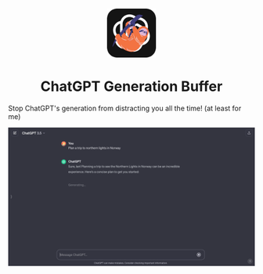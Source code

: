 
<p>
<p align="center">
  <img src="public/icon.png" width="100px" height="100px" />
</p>
<h1 align="center">ChatGPT Generation Buffer</h1>
</p>


Stop ChatGPT's generation from distracting you all the time! (at least for me)

![](screenshots/generating.png)